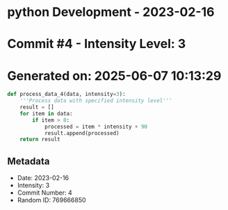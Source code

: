 ﻿# python Development - 2023-02-16
# Commit #4 - Intensity Level: 3
# Generated on: 2025-06-07 10:13:29
```python
def process_data_4(data, intensity=3):
    '''Process data with specified intensity level'''
    result = []
    for item in data:
        if item > 0:
            processed = item * intensity + 90
            result.append(processed)
    return result
```
## Metadata
- Date: 2023-02-16
- Intensity: 3
- Commit Number: 4
- Random ID: 769666850
